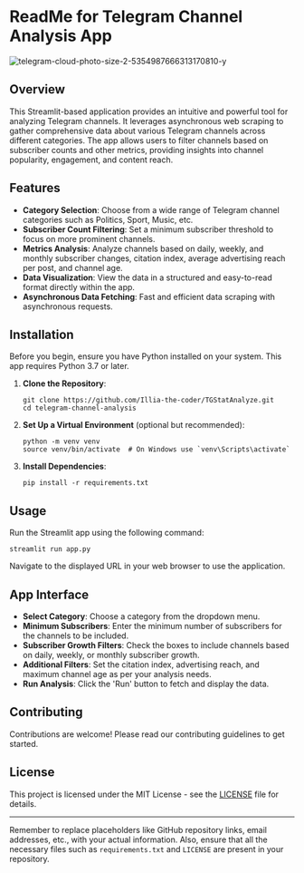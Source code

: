# ReadMe for Telegram Channel Analysis App
![telegram-cloud-photo-size-2-5354987666313170810-y](https://github.com/Illia-the-coder/TGStatAnalyze/assets/101904816/03e13909-be37-40fc-9a8b-b964e369c37f)

## Overview

This Streamlit-based application provides an intuitive and powerful tool for analyzing Telegram channels. It leverages asynchronous web scraping to gather comprehensive data about various Telegram channels across different categories. The app allows users to filter channels based on subscriber counts and other metrics, providing insights into channel popularity, engagement, and content reach.

## Features

- **Category Selection**: Choose from a wide range of Telegram channel categories such as Politics, Sport, Music, etc.
- **Subscriber Count Filtering**: Set a minimum subscriber threshold to focus on more prominent channels.
- **Metrics Analysis**: Analyze channels based on daily, weekly, and monthly subscriber changes, citation index, average advertising reach per post, and channel age.
- **Data Visualization**: View the data in a structured and easy-to-read format directly within the app.
- **Asynchronous Data Fetching**: Fast and efficient data scraping with asynchronous requests.

## Installation

Before you begin, ensure you have Python installed on your system. This app requires Python 3.7 or later.

1. **Clone the Repository**:
   ```
   git clone https://github.com/Illia-the-coder/TGStatAnalyze.git
   cd telegram-channel-analysis
   ```

2. **Set Up a Virtual Environment** (optional but recommended):
   ```
   python -m venv venv
   source venv/bin/activate  # On Windows use `venv\Scripts\activate`
   ```

3. **Install Dependencies**:
   ```
   pip install -r requirements.txt
   ```

## Usage

Run the Streamlit app using the following command:

```
streamlit run app.py
```

Navigate to the displayed URL in your web browser to use the application.

## App Interface

- **Select Category**: Choose a category from the dropdown menu.
- **Minimum Subscribers**: Enter the minimum number of subscribers for the channels to be included.
- **Subscriber Growth Filters**: Check the boxes to include channels based on daily, weekly, or monthly subscriber growth.
- **Additional Filters**: Set the citation index, advertising reach, and maximum channel age as per your analysis needs.
- **Run Analysis**: Click the 'Run' button to fetch and display the data.

## Contributing

Contributions are welcome! Please read our contributing guidelines to get started.

## License

This project is licensed under the MIT License - see the [LICENSE](LICENSE) file for details.



---

Remember to replace placeholders like GitHub repository links, email addresses, etc., with your actual information. Also, ensure that all the necessary files such as `requirements.txt` and `LICENSE` are present in your repository.
